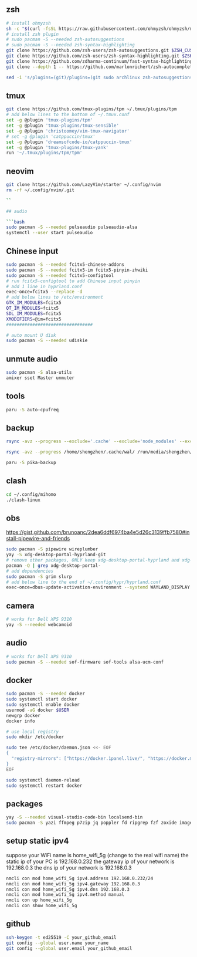 ## zsh

```bash
# install ohmyzsh
sh -c "$(curl -fsSL https://raw.githubusercontent.com/ohmyzsh/ohmyzsh/master/tools/install.sh)"
# install zsh plugin
# sudo pacman -S --needed zsh-autosuggestions
# sudo pacman -S --needed zsh-syntax-highlighting
git clone https://github.com/zsh-users/zsh-autosuggestions.git $ZSH_CUSTOM/plugins/zsh-autosuggestions
git clone https://github.com/zsh-users/zsh-syntax-highlighting.git $ZSH_CUSTOM/plugins/zsh-syntax-highlighting
git clone https://github.com/zdharma-continuum/fast-syntax-highlighting.git ${ZSH_CUSTOM:-$HOME/.oh-my-zsh/custom}/plugins/fast-syntax-highlighting
git clone --depth 1 -- https://github.com/marlonrichert/zsh-autocomplete.git $ZSH_CUSTOM/plugins/zsh-autocomplete

sed -i 's/plugins=(git)/plugins=(git sudo archlinux zsh-autosuggestions zsh-syntax-highlighting fast-syntax-highlighting zsh-autocomplete)/g' ~/.zshrc
```

## tmux

```bash
git clone https://github.com/tmux-plugins/tpm ~/.tmux/plugins/tpm
# add below lines to the bottom of ~/.tmux.conf
set -g @plugin 'tmux-plugins/tpm'
set -g @plugin 'tmux-plugins/tmux-sensible'
set -g @plugin 'christoomey/vim-tmux-navigator'
# set -g @plugin 'catppuccin/tmux'
set -g @plugin 'dreamsofcode-io/catppuccin-tmux'
set -g @plugin 'tmux-plugins/tmux-yank'
run '~/.tmux/plugins/tpm/tpm'
```

## neovim

```bash
git clone https://github.com/LazyVim/starter ~/.config/nvim
rm -rf ~/.config/nvim/.git

``

## audio

```bash
sudo pacman -S --needed pulseaudio pulseaudio-alsa
systemctl --user start pulseaudio
```

## Chinese input

```bash
sudo pacman -S --needed fcitx5-chinese-addons
sudo pacman -S --needed fcitx5-im fcitx5-pinyin-zhwiki
sudo pacman -S --needed fcitx5-configtool
# run fcitx5-configtool to add Chinese input pinyin
# add 1 line in hyprland.conf
exec-once=fcitx5 --replace -d
# add below lines to /etc/environment
GTK_IM_MODULES=fcitx5
QT_IM_MODULES=fcitx5
SDL_IM_MODULES=fcitx5
XMODIFIERS=@im=fcitx5
#################################

# auto mount U disk
sudo pacman -S --needed udiskie
```

## unmute audio

```bash
sudo pacman -S alsa-utils
amixer sset Master unmuter
```

## tools

```bash
paru -S auto-cpufreq
```

## backup

```bash
rsync -avz --progress --exclude='.cache' --exclude='node_modules' --exclude='.venv' /home/shengzhen/ /run/media/shengzhen/1675-9DDB/t480/archlinux/backup/

rsync -avz --progress /home/shengzhen/.cache/wal/ /run/media/shengzhen/1675-9DDB/t480/archlinux/backup/.cache/wal/

paru -S pika-backup
```

## clash

```bash
cd ~/.config/mihomo
./clash-linux
```

## obs

https://gist.github.com/brunoanc/2dea6ddf6974ba4e5d26c3139ffb7580#install-pipewire-and-friends

```bash
sudo pacman -S pipewire wireplumber 
yay -S xdg-desktop-portal-hyprland-git
# remove other packages, ONLY keep xdg-desktop-portal-hyprland and xdg-desktop-portal-gtk
pacman -Q | grep xdg-desktop-portal-
# add dependencies
sudo pacman -S grim slurp
# add below line to the end of ~/.config/hypr/hyprland.conf
exec-once=dbus-update-activation-environment --systemd WAYLAND_DISPLAY XDG_CURRENT_DESKTOP
```

## camera

```bash
# works for Dell XPS 9310
yay -S --needed webcamoid
```

## audio

```bash
# works for Dell XPS 9310
sudo pacman -S --needed sof-firmware sof-tools alsa-ucm-conf
```

## docker

```bash
sudo pacman -S --needed docker
sudo systemctl start docker
sudo systemctl enable docker
usermod -aG docker $USER
newgrp docker
docker info

# use local registry
sudo mkdir /etc/docker

sudo tee /etc/docker/daemon.json <<- EOF
{
  "registry-mirrors": ["https://docker.1panel.live/", "https://docker.m.daocloud.io", "https://noohub.ru", "https://huecker.io", "https://dockerhub.timeweb.cloud"]
}
EOF

sudo systemctl daemon-reload
sudo systemctl restart docker
```

## packages

```bash
yay -S --needed visual-studio-code-bin localsend-bin
sudo pacman -S yazi ffmpeg p7zip jq poppler fd ripgrep fzf zoxide imagemagick shellcheck
```

## setup static ipv4
suppose your WiFi name is home_wifi_5g (change to the real wifi name)
the static ip of your PC is 192.168.0.232
the gateway ip of your network is 192.168.0.3
the dns ip of your network is 192.168.0.3

```bash
nmcli con mod home_wifi_5g ipv4.address 192.168.0.232/24
nmcli con mod home_wifi_5g ipv4.gateway 192.168.0.3
nmcli con mod home_wifi_5g ipv4.dns 192.168.0.3
nmcli con mod home_wifi_5g ipv4.method manual
nmcli con up home_wifi_5g
nmcli con show home_wifi_5g
```

## github

```bash
ssh-keygen -t ed25519 -C your_github_email
git config --global user.name your_name
git config --global user.email your_github_email
```


